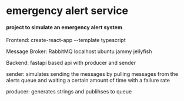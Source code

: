 # emergency alert service

#### project to simulate an emergency alert system

Frontend: create-react-app --template typescript

Message Broker: RabbitMQ localhost ubuntu jammy jellyfish

Backend: fastapi based api with producer and sender

sender: simulates sending the messages by pulling messages from the alerts queue and waiting a certain amount of time with a failure rate

producer: generates strings and publihses to queue
